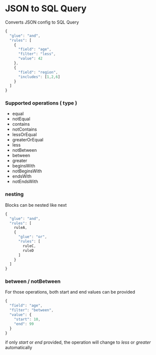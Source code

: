 JSON to SQL Query
==================

Converts JSON config to SQL Query

```js
{
  "glue": "and",
  "rules": [
    {
      "field": "age",
      "filter": "less",
      "value": 42
    },
    {
      "field": "region",
      "includes": [1,2,6]
    }
  ]
}
```

### Supported operations ( type )

- equal
- notEqual
- contains
- notContains
- lessOrEqual
- greaterOrEqual
- less
- notBetween
- between
- greater
- beginsWith
- notBeginsWith
- endsWith
- notEndsWith

### nesting

Blocks can be nested like next

```js
{
  "glue": "and",
  "rules": [
    ruleA,
    {
      "glue": "or",
      "rules": [
        ruleC,
        ruleD
      ]
    }
  ]
}
```

### between / notBetween

For those operations, both start and end values can be provided

```js
{
  "field": "age",
  "filter": "between",
  "value": {
    "start": 10,
    "end": 99
  }
}
```

if only *start* or *end* provided, the operation will change to *less* or *greater* automatically